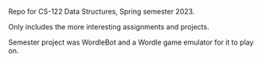 Repo for CS-122 Data Structures, Spring semester 2023.

Only includes the more interesting assignments and projects.

Semester project was WordleBot and a Wordle game emulator for it to play on.
